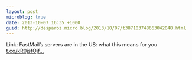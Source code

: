 ```yaml
---
layout: post
microblog: true
date: 2013-10-07 16:35 +1000
guid: http://desparoz.micro.blog/2013/10/07/t387103748663042048.html
---
```

Link: FastMail’s servers are in the US: what this means for you [t.co/kR0jsfOjf...](http://t.co/kR0jsfOjfv)
